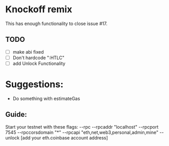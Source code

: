Knockoff remix
=======================

This has enough functionality to close issue #17. 

TODO
---------
- [ ] make abi fixed
- [ ] Don't hardcode ":HTLC"
- [ ] add Unlock Functionality

# Suggestions:
+ Do something with estimateGas


Guide:
--------------

Start your testnet with these flags: --rpc --rpcaddr "localhost" --rpcport 7545 --rpccorsdomain "*" --rpcapi "eth,net,web3,personal,admin,mine" --unlock [add your eth.coinbase account address]
